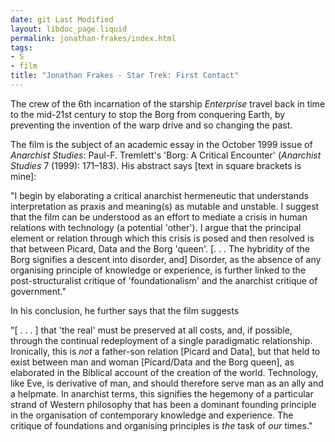 ```yaml
---
date: git Last Modified
layout: libdoc_page.liquid
permalink: jonathan-frakes/index.html
tags:
- S
- film
title: "Jonathan Frakes - Star Trek: First Contact"
---
```


The crew of the 6th incarnation of the starship _Enterprise_ travel back in time to the mid-21st century to stop the Borg from  conquering Earth, by preventing the invention of the warp drive and so changing  the past.

The film is the subject of an academic essay in the  October 1999 issue of _Anarchist Studies_: Paul-F. Tremlett's 'Borg: A  Critical Encounter' (_Anarchist Studies_ 7 (1999): 171–183). His abstract  says [text in square brackets is mine]:

"I begin by elaborating a critical anarchist hermeneutic  that understands interpretation as praxis and meaning(s) as mutable and  unstable. I suggest that the film can be understood as an effort to mediate a  crisis in human relations with technology (a potential 'other'). I argue that  the principal element or relation through which this crisis is posed and then  resolved is that between Picard, Data and the Borg 'queen'. [. . . The hybridity of  the Borg signifies a descent into disorder, and] Disorder, as the absence of any  organising principle of knowledge or experience, is further linked to the  post-structuralist critique of 'foundationalism' and the anarchist critique of  government."

In his conclusion, he further says that the film suggests

"[ . . . ] that 'the real' must be preserved at all costs,  and, if possible, through the continual redeployment of a single paradigmatic  relationship. Ironically, this is _not_ a father-son relation [Picard and  Data], but that held to exist between man and woman [Picard/Data and the Borg  queen], as elaborated in the Biblical account of the creation of the world.  Technology, like Eve, is derivative of man, and should therefore serve man as an  ally and a helpmate. In anarchist terms, this signifies the hegemony of a  particular strand of Western philosophy that has been a dominant founding  principle in the organisation of contemporary knowledge and experience. The  critique of foundations and organising principles is _the_ task of _our_ times."